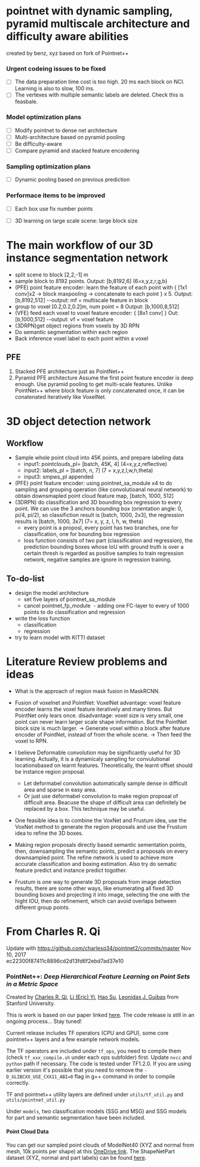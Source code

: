 # pointnet with dynamic sampling, pyramid multiscale architecture and difficulty aware abilities
created by benz, xyz based on fork of Pointnet++

### Urgent codeing issues to be fixed
- [ ] The data preparation time cost is too high. 20 ms each block on NCI. Learning is also to slow, 100 ms.
- [ ] The vertexes with multiple semantic labels are deleted. Check this is feasbale.

### Model optimization plans
- [ ] Modify pointnet to dense net architecture
- [ ] Multi-architecture based on pyramid pooling
- [ ] Be difficulty-aware
- [ ] Compare pyramid and stacked feature encodering

### Sampling optimization plans
- [ ] Dynamic pooling based on previous prediction


### Performace items to be improved
- [ ] Each box use fix number points
- [ ] 3D learning on large scale scene: large block size


# The main workflow of our 3D instance segmentation network
* split scene to block [2,2,-1] m
* sample block to 8192 points. 
  Output: [b,8192,6] (6=x,y,z,r,g,b)
* (PFE) point feature encoder: learn the feature of each point with { [1x1 conv]x2 -> block maxpooling -> concatenate to each point } x 5.
  Output: [b,8192,512]   --output: mf = multiscale feature in block
* group to voxel [0.2,0.2,0.2]m, num point = 8
  Output: [b,1000,8,512]
* (VFE) feed each voxel to voxel feature encoder: { [8x1 conv] }
  Out: [b,1000,512]   --output: vf = voxel feature 
* (3DRPN)get object regions from voxels by 3D RPN
* Do semantic segmentation within each region
* Back inference voxel label to each point within a voxel

## PFE
1. Stacked PFE architecture
   just as PointNet++
2. Pyramid PFE architecture
   Assume the first point feature encoder is deep enough. Use pyramid pooling to get multi-scale features.
   Unlike PointNet++ where block feature is only concatenated once, it can be conatenated iteratively like VoxelNet.

# 3D object detection network
## Workflow
- Sample whole point cloud into 45K points, and prepare labeling data   
  - input1: pointclouds_pl= [batch, 45K, 4]  (4=x,y,z,reflective) 
  - input2: labels_pl = [batch, n, 7]  (7 = x,y,z,l,w,h,theta)
  - input3: smpws_pl appended
- (PFE) point feature encoder: using pointnet_sa_module x4 to do sampling and grouping operation (like convolutioanal neural network) to obtain downsmapled point cloud feature map, [batch, 1000, 512]
- (3DRPN) do classification and 3D bounding box regression to every point. We can use the 3 anchors bounding box (orientation angle: 0, pi/4, pi/2), so classifiction result is [batch, 1000, 2x3], the regression results is [batch, 1000, 3x7] (7= x, y, z, l, h, w, theta)
  - every point is a proposl, every point has two branches, one for classification, one for bounding box regression
  - loss function consists of two part (classification and regression), the prediction bounding boxes whose IoU with ground truth is over a certain thresh is regarded as positive samples to train regression network, negative samples are ignore in regression training.

## To-do-list
- design the model architecture
  - set five layers of pointnet_sa_module
  - cancel pointnet_fp_module
  - adding one FC-layer to every of 1000 points to do classification and regression
- write the loss function
  - classification
  - regression
- try to learn model with KITTI dataset
 

# Literature Review problems and ideas
* What is the approach of region mask fusion in MaskRCNN.
* Fusion of voxelnet and PointNet:
  VoxelNet advantage: voxel feature encoder learns the voxel feature iteratively and many times. But PointNet only lears once.
           disadvantage: voxel size is very small, one point can never learn larger scale shape information. But the PointNet block size is much larger.
  -> Generate voxel within a block after feature encoder of PointNet, instead of from the whole scene.
  -> Then feed the voxel to RPN.
* I believe Deformable convolution may be significantly useful for 3D learning.
  Actually, it is a dynamicaly sampling for convulutional locationsbased on learnt features. Theoretically, the learnt offset should be instance region proposal.
  - Let deformabel convolution automatically sample dense in difficult area and sparse in easy area.
  - Or just use deformabel convolution to make region proposal of difficult area. Beacuse the shape of difficult area can definitely be replaced by a box. This technique may be useful.
 
* One feasible idea is to combine the VoxNet and Frustum idea, use the VoxNet method to generate the region proposals and use the Frustum idea to refine the 3D boxes.

* Making region proposals directly based semantic sementation points, then, downsampling the semantic points, predict a proposals on every downsampled point. The refine network is used to achieve more accurate classification and boxing estimation. Also try do sematic feature predict and instance predict togother.

* Frustum is one way to generate 3D proposals from image detection results, there are some other ways, like enumerating all fixed 3D bounding boxes and projecting it into image, selecting the one with the hight IOU, then do refinement, which can avoid overlaps between different group points.



# From Charles R. Qi
Update with https://github.com/charlesq34/pointnet2/commits/master 
Nov 10, 2017  
ec22300f87411c8896cd2d13fd6f2ebd7ad37e10
### PointNet++: *Deep Hierarchical Feature Learning on Point Sets in a Metric Space*
Created by <a href="http://charlesrqi.com" target="_blank">Charles R. Qi</a>, <a href="http://stanford.edu/~ericyi">Li (Eric) Yi</a>, <a href="http://ai.stanford.edu/~haosu/" target="_blank">Hao Su</a>, <a href="http://geometry.stanford.edu/member/guibas/" target="_blank">Leonidas J. Guibas</a> from Stanford University.

This is work is based on our paper linked <a href="https://arxiv.org/pdf/1706.02413.pdf">here</a>. The code release is still in an ongoing process... Stay tuned!

Current release includes TF operators (CPU and GPU), some core pointnet++ layers and a few example network models.

The TF operators are included under `tf_ops`, you need to compile them (check `tf_xxx_compile.sh` under each ops subfolder) first. Update `nvcc` and `python` path if necessary. The code is tested under TF1.2.0. If you are using earlier version it's possible that you need to remove the `-D_GLIBCXX_USE_CXX11_ABI=0` flag in g++ command in order to compile correctly.

TF and pointnet++ utility layers are defined under `utils/tf_util.py` and `utils/pointnet_util.py`

Under `models`, two classification models (SSG and MSG) and SSG models for part and semantic segmentation have been included.

#### Point Cloud Data
You can get our sampled point clouds of ModelNet40 (XYZ and normal from mesh, 10k points per shape) at this <a href="https://1drv.ms/u/s!ApbTjxa06z9CgQfKl99yUDHL_wHs">OneDrive link</a>. The ShapeNetPart dataset (XYZ, normal and part labels) can be found <a href="https://1drv.ms/u/s!ApbTjxa06z9CgQnl-Qm6KI3Ywbe1">here</a>.
